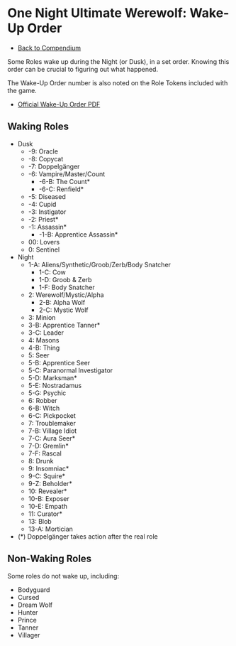 # One Night Ultimate Werewolf: Wake-Up Order

- [Back to Compendium](/fake-fan-adam/view/werewolf~compendium)

Some Roles wake up during the Night (or Dusk), in a set order.
Knowing this order can be crucial to figuring out what happened.

The Wake-Up Order number is also noted on the Role Tokens included with the game.

- [Official Wake-Up Order PDF](https://cdn.shopify.com/s/files/1/0740/4855/files/Wake_Order_5.0.pdf?38)

## Waking Roles

- Dusk
    - -9: Oracle
    - -8: Copycat
    - -7: Doppelgänger
    - -6: Vampire/Master/Count
        - -6-B: The Count*
        - -6-C: Renfield*
    - -5: Diseased
    - -4: Cupid
    - -3: Instigator
    - -2: Priest*
    - -1: Assassin*
        - -1-B: Apprentice Assassin*
    - 00: Lovers
    - 0: Sentinel
- Night
    - 1-A: Aliens/Synthetic/Groob/Zerb/Body Snatcher
        - 1-C: Cow
        - 1-D: Groob & Zerb
        - 1-F: Body Snatcher
    - 2: Werewolf/Mystic/Alpha
        - 2-B: Alpha Wolf
        - 2-C: Mystic Wolf
    - 3: Minion
    - 3-B: Apprentice Tanner*
    - 3-C: Leader
    - 4: Masons
    - 4-B: Thing
    - 5: Seer
    - 5-B: Apprentice Seer
    - 5-C: Paranormal Investigator
    - 5-D: Marksman*
    - 5-E: Nostradamus
    - 5-G: Psychic
    - 6: Robber
    - 6-B: Witch
    - 6-C: Pickpocket
    - 7: Troublemaker
    - 7-B: Village Idiot
    - 7-C: Aura Seer*
    - 7-D: Gremlin*
    - 7-F: Rascal
    - 8: Drunk
    - 9: Insomniac*
    - 9-C: Squire*
    - 9-Z: Beholder*
    - 10: Revealer*
    - 10-B: Exposer
    - 10-E: Empath
    - 11: Curator*
    - 13: Blob
    - 13-A: Mortician
- (*) Doppelgänger takes action after the real role

## Non-Waking Roles
Some roles do not wake up, including:

- Bodyguard
- Cursed
- Dream Wolf
- Hunter
- Prince
- Tanner
- Villager
